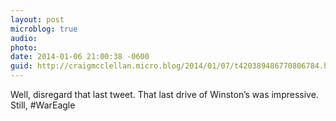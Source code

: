 ```yaml
---
layout: post
microblog: true
audio: 
photo: 
date: 2014-01-06 21:00:38 -0600
guid: http://craigmcclellan.micro.blog/2014/01/07/t420389486770806784.html
---
```

Well, disregard that last tweet. That last drive of Winston’s was impressive. Still, #WarEagle
